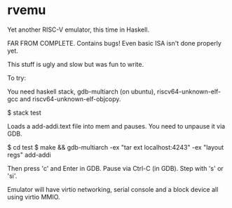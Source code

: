 # rvemu
Yet another RISC-V emulator, this time in Haskell.

FAR FROM COMPLETE. Contains bugs! Even basic ISA isn't done properly yet.

This stuff is ugly and slow but was fun to write.

To try:

You need haskell stack, gdb-multiarch (on ubuntu), riscv64-unknown-elf-gcc
and riscv64-unknown-elf-objcopy.

$ stack test

Loads a add-addi.text file into mem and pauses.
You need to unpause it via GDB.

$ cd test
$ make && gdb-multiarch -ex "tar ext localhost:4243" -ex "layout regs" add-addi

Then press 'c' and Enter in GDB.
Pause via Ctrl-C (in GDB).
Step with 's' or 'si'.


Emulator will have virtio networking, serial console and a block device
all using virtio MMIO.
